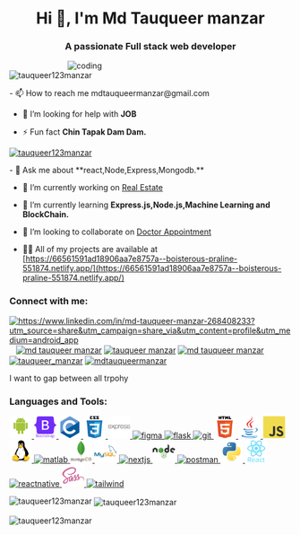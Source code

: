 <h1 align="center">Hi 👋, I'm Md Tauqueer manzar</h1>
<h3 align="center">A passionate Full stack web developer</h3>

<img align="right"  alt="coding" width="400" src="https://user-images.githubusercontent.com/55389276/140866485-8fb1c876-9a8f-4d6a-98dc-08c4981eaf70.gif"/>
<p align="left"> <img src="https://komarev.com/ghpvc/?username=tauqueer123manzar&label=Profile%20views&color=0e75b6&style=flat" alt="tauqueer123manzar" /> </p>
 - 📫 How to reach me mdtauqueermanzar@gmail.com
 
 - 🤝 I’m looking for help with **JOB**
   
 - ⚡ Fun fact **Chin Tapak Dam Dam.**
<p align="left"> <a href="https://github.com/ryo-ma/github-profile-trophy"><img src="https://github-profile-trophy.vercel.app/?username=tauqueer123manzar" alt="tauqueer123manzar" /></a> </p>
- 💬 Ask me about **react,Node,Express,Mongodb.**

- 🔭 I’m currently working on [Real Estate](https://github.com/Tauqueer123manzar/Real_Estate_App)

- 🌱 I’m currently learning **Express.js,Node.js,Machine Learning and BlockChain.**

- 👯 I’m looking to collaborate on [Doctor Appointment](https://github.com/Tauqueer123manzar/Hospital_appointment_app)

- 👨‍💻 All of my projects are available at [https://66561591ad18906aa7e8757a--boisterous-praline-551874.netlify.app/](https://66561591ad18906aa7e8757a--boisterous-praline-551874.netlify.app/)

<h3 align="left">Connect with me:</h3>

<p align="left" margin-right:"10px">
<a href="https://linkedin.com/in/https://www.linkedin.com/in/md-tauqueer-manzar-268408233?utm_source=share&utm_campaign=share_via&utm_content=profile&utm_medium=android_app" target="blank"><img align="center" src="https://raw.githubusercontent.com/rahuldkjain/github-profile-readme-generator/master/src/images/icons/Social/linked-in-alt.svg" alt="https://www.linkedin.com/in/md-tauqueer-manzar-268408233?utm_source=share&utm_campaign=share_via&utm_content=profile&utm_medium=android_app" height="30" width="40" /></a> &nbsp;&nbsp
<a href="https://instagram.com/md tauqueer manzar" target="blank"><img align="center" src="https://raw.githubusercontent.com/rahuldkjain/github-profile-readme-generator/master/src/images/icons/Social/instagram.svg" alt="md tauqueer manzar" height="30" width="40" /></a>
<a href="https://www.codechef.com/users/tauqueer manzar" target="blank"><img align="center" src="https://cdn.jsdelivr.net/npm/simple-icons@3.1.0/icons/codechef.svg" alt="tauqueer manzar" height="30" width="40" /></a>
<a href="https://www.hackerrank.com/md tauqueer manzar" target="blank"><img align="center" src="https://raw.githubusercontent.com/rahuldkjain/github-profile-readme-generator/master/src/images/icons/Social/hackerrank.svg" alt="md tauqueer manzar" height="30" width="40" /></a>
<a href="https://www.leetcode.com/tauqueer_manzar" target="blank"><img align="center" src="https://raw.githubusercontent.com/rahuldkjain/github-profile-readme-generator/master/src/images/icons/Social/leet-code.svg" alt="tauqueer_manzar" height="30" width="40" /></a>
<a href="https://auth.geeksforgeeks.org/user/mdtauqueermanzar" target="blank"><img align="center" src="https://raw.githubusercontent.com/rahuldkjain/github-profile-readme-generator/master/src/images/icons/Social/geeks-for-geeks.svg" alt="mdtauqueermanzar" height="30" width="40" /></a>
</p> I want to gap between all trpohy


<h3 align="left">Languages and Tools:</h3>
<p align="left"> <a href="https://developer.android.com" target="_blank" rel="noreferrer"> <img src="https://raw.githubusercontent.com/devicons/devicon/master/icons/android/android-original-wordmark.svg" alt="android" width="40" height="40"/> </a> <a href="https://getbootstrap.com" target="_blank" rel="noreferrer"> <img src="https://raw.githubusercontent.com/devicons/devicon/master/icons/bootstrap/bootstrap-plain-wordmark.svg" alt="bootstrap" width="40" height="40"/> </a> <a href="https://www.cprogramming.com/" target="_blank" rel="noreferrer"> <img src="https://raw.githubusercontent.com/devicons/devicon/master/icons/c/c-original.svg" alt="c" width="40" height="40"/> </a> <a href="https://www.w3schools.com/css/" target="_blank" rel="noreferrer"> <img src="https://raw.githubusercontent.com/devicons/devicon/master/icons/css3/css3-original-wordmark.svg" alt="css3" width="40" height="40"/> </a> <a href="https://expressjs.com" target="_blank" rel="noreferrer"> <img src="https://raw.githubusercontent.com/devicons/devicon/master/icons/express/express-original-wordmark.svg" alt="express" width="40" height="40"/> </a> <a href="https://www.figma.com/" target="_blank" rel="noreferrer"> <img src="https://www.vectorlogo.zone/logos/figma/figma-icon.svg" alt="figma" width="40" height="40"/> </a> <a href="https://flask.palletsprojects.com/" target="_blank" rel="noreferrer"> <img src="https://www.vectorlogo.zone/logos/pocoo_flask/pocoo_flask-icon.svg" alt="flask" width="40" height="40"/> </a> <a href="https://git-scm.com/" target="_blank" rel="noreferrer"> <img src="https://www.vectorlogo.zone/logos/git-scm/git-scm-icon.svg" alt="git" width="40" height="40"/> </a> <a href="https://www.w3.org/html/" target="_blank" rel="noreferrer"> <img src="https://raw.githubusercontent.com/devicons/devicon/master/icons/html5/html5-original-wordmark.svg" alt="html5" width="40" height="40"/> </a> <a href="https://www.java.com" target="_blank" rel="noreferrer"> <img src="https://raw.githubusercontent.com/devicons/devicon/master/icons/java/java-original.svg" alt="java" width="40" height="40"/> </a> <a href="https://developer.mozilla.org/en-US/docs/Web/JavaScript" target="_blank" rel="noreferrer"> <img src="https://raw.githubusercontent.com/devicons/devicon/master/icons/javascript/javascript-original.svg" alt="javascript" width="40" height="40"/> </a> <a href="https://www.linux.org/" target="_blank" rel="noreferrer"> <img src="https://raw.githubusercontent.com/devicons/devicon/master/icons/linux/linux-original.svg" alt="linux" width="40" height="40"/> </a> <a href="https://www.mathworks.com/" target="_blank" rel="noreferrer"> <img src="https://upload.wikimedia.org/wikipedia/commons/2/21/Matlab_Logo.png" alt="matlab" width="40" height="40"/> </a> <a href="https://www.mongodb.com/" target="_blank" rel="noreferrer"> <img src="https://raw.githubusercontent.com/devicons/devicon/master/icons/mongodb/mongodb-original-wordmark.svg" alt="mongodb" width="40" height="40"/> </a> <a href="https://www.mysql.com/" target="_blank" rel="noreferrer"> <img src="https://raw.githubusercontent.com/devicons/devicon/master/icons/mysql/mysql-original-wordmark.svg" alt="mysql" width="40" height="40"/> </a> <a href="https://nextjs.org/" target="_blank" rel="noreferrer"> <img src="https://cdn.worldvectorlogo.com/logos/nextjs-2.svg" alt="nextjs" width="40" height="40"/> </a> <a href="https://nodejs.org" target="_blank" rel="noreferrer"> <img src="https://raw.githubusercontent.com/devicons/devicon/master/icons/nodejs/nodejs-original-wordmark.svg" alt="nodejs" width="40" height="40"/> </a> <a href="https://postman.com" target="_blank" rel="noreferrer"> <img src="https://www.vectorlogo.zone/logos/getpostman/getpostman-icon.svg" alt="postman" width="40" height="40"/> </a> <a href="https://www.python.org" target="_blank" rel="noreferrer"> <img src="https://raw.githubusercontent.com/devicons/devicon/master/icons/python/python-original.svg" alt="python" width="40" height="40"/> </a> <a href="https://reactjs.org/" target="_blank" rel="noreferrer"> <img src="https://raw.githubusercontent.com/devicons/devicon/master/icons/react/react-original-wordmark.svg" alt="react" width="40" height="40"/> </a> <a href="https://reactnative.dev/" target="_blank" rel="noreferrer"> <img src="https://reactnative.dev/img/header_logo.svg" alt="reactnative" width="40" height="40"/> </a> <a href="https://sass-lang.com" target="_blank" rel="noreferrer"> <img src="https://raw.githubusercontent.com/devicons/devicon/master/icons/sass/sass-original.svg" alt="sass" width="40" height="40"/> </a> <a href="https://tailwindcss.com/" target="_blank" rel="noreferrer"> <img src="https://www.vectorlogo.zone/logos/tailwindcss/tailwindcss-icon.svg" alt="tailwind" width="40" height="40"/> </a> </p>

<p><img align="left" src="https://github-readme-stats.vercel.app/api/top-langs?username=tauqueer123manzar&show_icons=true&locale=en&layout=compact" alt="tauqueer123manzar" /></p>

<p>&nbsp;<img align="center" src="https://github-readme-stats.vercel.app/api?username=tauqueer123manzar&show_icons=true&locale=en" alt="tauqueer123manzar" /></p>

<p><img align="center" src="https://github-readme-streak-stats.herokuapp.com/?user=tauqueer123manzar&" alt="tauqueer123manzar" /></p>
